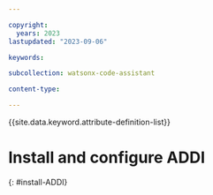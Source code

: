 ```yaml
---

copyright:
  years: 2023
lastupdated: "2023-09-06"

keywords:

subcollection: watsonx-code-assistant

content-type:

---
```


{{site.data.keyword.attribute-definition-list}}

# Install and configure ADDI
{: #install-ADDI}
